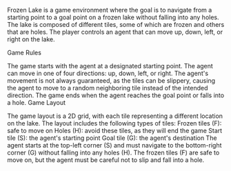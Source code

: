 Frozen Lake is a game environment where the goal is to navigate from a starting point to a goal point on a frozen lake without falling into any holes. The lake is composed of different tiles, some of which are frozen and others that are holes. The player controls an agent that can move up, down, left, or right on the lake.

Game Rules

The game starts with the agent at a designated starting point.
The agent can move in one of four directions: up, down, left, or right.
The agent's movement is not always guaranteed, as the tiles can be slippery, causing the agent to move to a random neighboring tile instead of the intended direction.
The game ends when the agent reaches the goal point or falls into a hole.
Game Layout

The game layout is a 2D grid, with each tile representing a different location on the lake.
The layout includes the following types of tiles:
Frozen tiles (F): safe to move on
Holes (H): avoid these tiles, as they will end the game
Start tile (S): the agent's starting point
Goal tile (G): the agent's destination
The agent starts at the top-left corner (S) and must navigate to the bottom-right corner (G) without falling into any holes (H). The frozen tiles (F) are safe to move on, but the agent must be careful not to slip and fall into a hole.
